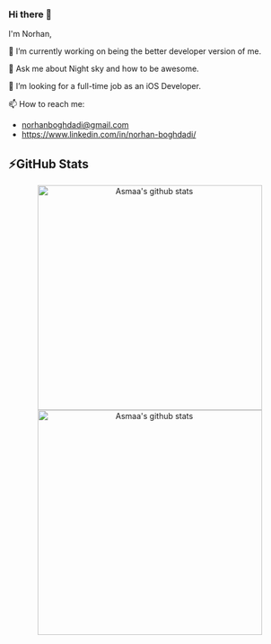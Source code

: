 ### Hi there 👋

<!--
**NorhanBoghdadi/NorhanBoghdadi** is a ✨ _special_ ✨ repository because its `README.md` (this file) appears on your GitHub profile.

Here are some ideas to get you started:

- 🔭 I’m currently working on ...
- 🌱 I’m currently learning ...
- 👯 I’m looking to collaborate on ...
- 🤔 I’m looking for help with ...
- 💬 Ask me about ...
- 📫 How to reach me: ...
- 😄 Pronouns: ...
- ⚡ Fun fact: ...
-->


I'm Norhan,

🔭 I’m currently working on being the better developer version of me.

💬 Ask me about Night sky and how to be awesome. 

🤔 I’m looking for a full-time job as an iOS Developer. 

📫 How to reach me: 
- norhanboghdadi@gmail.com 
- https://www.linkedin.com/in/norhan-boghdadi/

<h2>⚡GitHub Stats</h2>
<p align = "center">
 <img align="center" src="https://github-readme-stats.vercel.app/api?username=norhanboghdadi&count_private=true&theme=cobalt" alt="Asmaa's github stats" width =400 hspace = 20>
 <img align="center" src="https://github-readme-streak-stats.herokuapp.com/?user=norhanboghdadi&hide_border=true&theme=onedark" alt="Asmaa's github stats" width =400/>
 </p>




